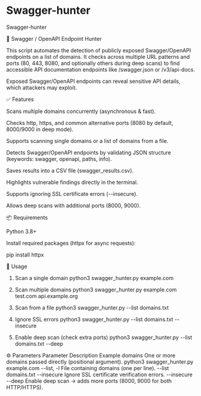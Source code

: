 # Swagger-hunter
Swagger-hunter

📌 Swagger / OpenAPI Endpoint Hunter

This script automates the detection of publicly exposed Swagger/OpenAPI endpoints on a list of domains.
It checks across multiple URL patterns and ports (80, 443, 8080, and optionally others during deep scans) to find accessible API documentation endpoints like /swagger.json or /v3/api-docs.

Exposed Swagger/OpenAPI endpoints can reveal sensitive API details, which attackers may exploit.

✅ Features

Scans multiple domains concurrently (asynchronous & fast).

Checks http, https, and common alternative ports (8080 by default, 8000/9000 in deep mode).

Supports scanning single domains or a list of domains from a file.

Detects Swagger/OpenAPI endpoints by validating JSON structure (keywords: swagger, openapi, paths, info).

Saves results into a CSV file (swagger_results.csv).

Highlights vulnerable findings directly in the terminal.

Supports ignoring SSL certificate errors (--insecure).

Allows deep scans with additional ports (8000, 9000).

📦 Requirements

Python 3.8+

Install required packages (httpx for async requests):

pip install httpx

🚀 Usage
1. Scan a single domain
python3 swagger_hunter.py example.com

2. Scan multiple domains
python3 swagger_hunter.py example.com test.com api.example.org

3. Scan from a file
python3 swagger_hunter.py --list domains.txt

4. Ignore SSL errors
python3 swagger_hunter.py --list domains.txt --insecure

5. Enable deep scan (check extra ports)
python3 swagger_hunter.py --list domains.txt --deep

⚙️ Parameters
Parameter	Description	Example
domains	One or more domains passed directly (positional argument).	python3 swagger_hunter.py example.com
--list, -l	File containing domains (one per line).	--list domains.txt
--insecure	Ignore SSL certificate verification errors.	--insecure
--deep	Enable deep scan → adds more ports (8000, 9000 for both HTTP/HTTPS).
